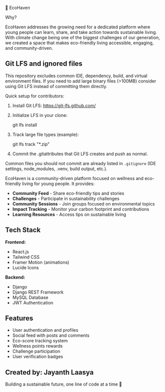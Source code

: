 🌱 EcoHaven

 Why?

EcoHaven addresses the growing need for a dedicated platform where young people can learn, share, and take action towards sustainable living. With climate change being one of the biggest challenges of our generation, we created a space that makes eco-friendly living accessible, engaging, and community-driven.


## Git LFS and ignored files

This repository excludes common IDE, dependency, build, and virtual environment files. If you need to add large binary files (>100MB) consider using Git LFS instead of committing them directly.

Quick setup for contributors:

1. Install Git LFS: https://git-lfs.github.com/
2. Initialize LFS in your clone:

	git lfs install

3. Track large file types (example):

	git lfs track "*.zip"

4. Commit the .gitattributes that Git LFS creates and push as normal.

Common files you should not commit are already listed in `.gitignore` (IDE settings, node_modules, .venv, build output, etc.).

EcoHaven is a community-driven platform focused on wellness and eco-friendly living for young people. It provides:

- **Community Feed** - Share eco-friendly tips and stories
- **Challenges** - Participate in sustainability challenges
- **Community Sessions** - Join groups focused on environmental topics
- **Impact Tracking** - Monitor your carbon footprint and contributions
- **Learning Resources** - Access tips on sustainable living

## Tech Stack

**Frontend:**
- React.js
- Tailwind CSS
- Framer Motion (animations)
- Lucide Icons

**Backend:**
- Django
- Django REST Framework
- MySQL Database
- JWT Authentication

## Features

- User authentication and profiles
- Social feed with posts and comments
- Eco-score tracking system
- Wellness points rewards
- Challenge participation
- User verification badges

Created by:
Jayanth
Laasya
---

Building a sustainable future, one line of code at a time 🌱
